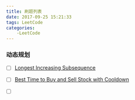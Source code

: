 ```yaml
---
title: 刷题列表
date: 2017-09-25 15:21:33
tags: LeetCode
categories:
	-LeetCode
---
```


### 动态规划

- [ ] [Longest Increasing Subsequence](https://leetcode.com/problems/longest-increasing-subsequence) 
- [ ] [Best Time to Buy and Sell Stock with Cooldown](https://leetcode.com/problems/best-time-to-buy-and-sell-stock-with-cooldown)
- [ ] ​

